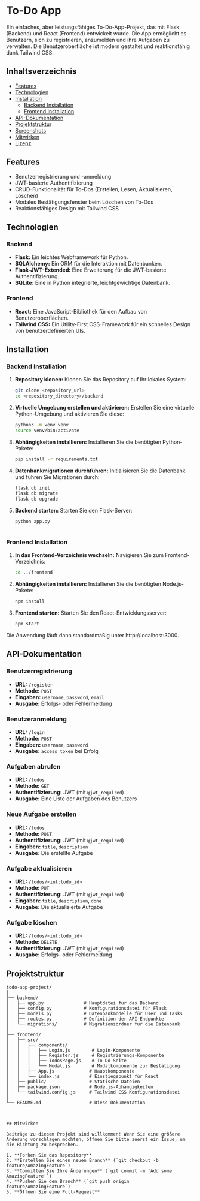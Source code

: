 # To-Do App

Ein einfaches, aber leistungsfähiges To-Do-App-Projekt, das mit Flask (Backend) und React (Frontend) entwickelt wurde. Die App ermöglicht es Benutzern, sich zu registrieren, anzumelden und ihre Aufgaben zu verwalten. Die Benutzeroberfläche ist modern gestaltet und reaktionsfähig dank Tailwind CSS.

## Inhaltsverzeichnis

- [Features](#features)
- [Technologien](#technologien)
- [Installation](#installation)
  - [Backend Installation](#backend-installation)
  - [Frontend Installation](#frontend-installation)
- [API-Dokumentation](#api-dokumentation)
- [Projektstruktur](#projektstruktur)
- [Screenshots](#screenshots)
- [Mitwirken](#mitwirken)
- [Lizenz](#lizenz)

## Features

- Benutzerregistrierung und -anmeldung
- JWT-basierte Authentifizierung
- CRUD-Funktionalität für To-Dos (Erstellen, Lesen, Aktualisieren, Löschen)
- Modales Bestätigungsfenster beim Löschen von To-Dos
- Reaktionsfähiges Design mit Tailwind CSS

## Technologien

### Backend

- **Flask:** Ein leichtes Webframework für Python.
- **SQLAlchemy:** Ein ORM für die Interaktion mit Datenbanken.
- **Flask-JWT-Extended:** Eine Erweiterung für die JWT-basierte Authentifizierung.
- **SQLite:** Eine in Python integrierte, leichtgewichtige Datenbank.

### Frontend

- **React:** Eine JavaScript-Bibliothek für den Aufbau von Benutzeroberflächen.
- **Tailwind CSS:** Ein Utility-First CSS-Framework für ein schnelles Design von benutzerdefinierten UIs.

## Installation

### Backend Installation

1. **Repository klonen:**
   Klonen Sie das Repository auf Ihr lokales System:
   ```bash
   git clone <repository_url>
   cd <repository_directory>/backend

2. **Virtuelle Umgebung erstellen und aktivieren:**
   Erstellen Sie eine virtuelle Python-Umgebung und aktivieren Sie diese:
   ```bash
   python3 -m venv venv
   source venv/bin/activate

3. **Abhängigkeiten installieren:**
   Installieren Sie die benötigten Python-Pakete:
   ```bash
   pip install -r requirements.txt

4. **Datenbankmigrationen durchführen:**
   Initialisieren Sie die Datenbank und führen Sie Migrationen durch:
   ```bash
   flask db init
   flask db migrate
   flask db upgrade

5. **Backend starten:**
   Starten Sie den Flask-Server:
   ```bash
   python app.py



### Frontend Installation

1. **In das Frontend-Verzeichnis wechseln:**
   Navigieren Sie zum Frontend-Verzeichnis:
   ```bash
   cd ../frontend

2. **Abhängigkeiten installieren:**
   Installieren Sie die benötigten Node.js-Pakete:
   ```bash
   npm install

3. **Frontend starten:**
   Starten Sie den React-Entwicklungsserver:
   ```bash
   npm start

  Die Anwendung läuft dann standardmäßig unter http://localhost:3000.


## API-Dokumentation

### Benutzerregistrierung

* **URL:** `/register`
* **Methode:** `POST`
* **Eingaben:** `username`, `password`, `email`
* **Ausgabe:** Erfolgs- oder Fehlermeldung

### Benutzeranmeldung

* **URL:** `/login`
* **Methode:** `POST`
* **Eingaben:** `username`, `password`
* **Ausgabe:** `access_token` bei Erfolg

### Aufgaben abrufen

* **URL:** `/todos`
* **Methode:** `GET`
* **Authentifizierung:** JWT (mit `@jwt_required`)
* **Ausgabe:** Eine Liste der Aufgaben des Benutzers

### Neue Aufgabe erstellen

* **URL:** `/todos`
* **Methode:** `POST`
* **Authentifizierung:** JWT (mit `@jwt_required`)
* **Eingaben:** `title`, `description`
* **Ausgabe:** Die erstellte Aufgabe

### Aufgabe aktualisieren

* **URL:** `/todos/<int:todo_id>`
* **Methode:** `PUT`
* **Authentifizierung:** JWT (mit `@jwt_required`)
* **Eingaben:** `title`, `description`, `done`
* **Ausgabe:** Die aktualisierte Aufgabe

### Aufgabe löschen

* **URL:** `/todos/<int:todo_id>`
* **Methode:** `DELETE`
* **Authentifizierung:** JWT (mit `@jwt_required`)
* **Ausgabe:** Erfolgs- oder Fehlermeldung


## Projektstruktur

```plaintext
todo-app-project/
│
├── backend/
│   ├── app.py               # Hauptdatei für das Backend
│   ├── config.py            # Konfigurationsdatei für Flask
│   ├── models.py            # Datenbankmodelle für User und Tasks
│   ├── routes.py            # Definition der API-Endpunkte
│   └── migrations/          # Migrationsordner für die Datenbank
│
├── frontend/
│   ├── src/
│   │   ├── components/
│   │   │   ├── Login.js        # Login-Komponente
│   │   │   ├── Register.js     # Registrierungs-Komponente
│   │   │   ├── TodosPage.js    # To-Do-Seite
│   │   │   └── Modal.js        # Modalkomponente zur Bestätigung
│   │   ├── App.js             # Hauptkomponente
│   │   └── index.js           # Einstiegspunkt für React
│   ├── public/                # Statische Dateien
│   ├── package.json           # Node.js-Abhängigkeiten
│   └── tailwind.config.js     # Tailwind CSS Konfigurationsdatei
│
└── README.md                  # Diese Dokumentation



## Mitwirken

Beiträge zu diesem Projekt sind willkommen! Wenn Sie eine größere Änderung vorschlagen möchten, öffnen Sie bitte zuerst ein Issue, um die Richtung zu besprechen.

1. **Forken Sie das Repository**
2. **Erstellen Sie einen neuen Branch** (`git checkout -b feature/AmazingFeature`)
3. **Committen Sie Ihre Änderungen** (`git commit -m 'Add some AmazingFeature'`)
4. **Pushen Sie den Branch** (`git push origin feature/AmazingFeature`)
5. **Öffnen Sie eine Pull-Request**
